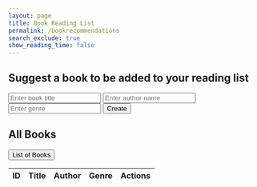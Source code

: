 ```yaml
---
layout: page 
title: Book Reading List
permalink: /bookrecommendations
search_exclude: true
show_reading_time: false
---
```


<link rel="stylesheet" href="/assets/css/styles.css">

<div class="section">
  <h2>Suggest a book to be added to your reading list</h2>
  <input type="text" id="book" placeholder="Enter book title" required>
  <input type="text" id="author" placeholder="Enter author name" required>
  <input type="text" id="genre" placeholder="Enter genre" required>
  <button id="createBookButton">Create</button>

  <h2>All Books</h2>
  <button id="getAllBooksButton">List of Books</button>

  <table>
    <thead>
      <tr>
        <th>ID</th>
        <th>Title</th>
        <th>Author</th>
        <th>Genre</th>
        <th>Actions</th>
      </tr>
    </thead>
    <tbody id="booksTableBody">
      <!-- Books will be loaded here -->
    </tbody>
  </table>

  <div id="resultContainer"></div>
</div>

<script type="module">
    import { pythonURI } from "./assets/js/api/config.js";

  document.addEventListener('DOMContentLoaded', () => {
    refreshBookList();
  });

  document.getElementById('getAllBooksButton').addEventListener('click', async () => {
        const tableBody = document.getElementById('booksTableBody');

        try {
            const response = await fetch(`${pythonURI}/api/book`);
            const data = await response.json();
            console.log(data); // Log the response data

            tableBody.innerHTML = ''; // Clear existing rows
            if (Array.isArray(data)) {
                data.forEach(book => {
                    const tr = document.createElement('tr');

                    const idCell = document.createElement('td');
                    const titleCell = document.createElement('td');
                    const authorCell = document.createElement('td');
                    const genreCell = document.createElement('td');
                    const actionCell = document.createElement('td');

                    idCell.innerText = book.id;
                    titleCell.innerText = book.title;
                    authorCell.innerText = book.author;
                    genreCell.innerText = book.genre;

                    // Create Update button
                    const updateBtn = document.createElement('button');
                    updateBtn.innerText = 'Update';
                    updateBtn.onclick = async () => {
                        await updateBook(book.id);
                        refreshBookList();
                    };

                    // Create Delete button
                    const deleteBtn = document.createElement('button');
                    deleteBtn.innerText = 'Delete';
                    deleteBtn.onclick = async () => {
                        await deleteBook(book.id);
                        refreshBookList();
                    };

                    actionCell.appendChild(updateBtn);
                    actionCell.appendChild(deleteBtn);
                    tr.appendChild(idCell);
                    tr.appendChild(titleCell);
                    tr.appendChild(authorCell);
                    tr.appendChild(genreCell);
                    tr.appendChild(actionCell);
                    tableBody.appendChild(tr);
                });
            } else {
                console.error('Unexpected response format:', data); // Log unexpected data
                tableBody.innerHTML = `<p>No books found or unexpected data format.</p>`;
            }
        } catch (error) {
            tableBody.innerHTML = `<p>Error fetching data: ${error.message}</p>`;
            console.error(error); // Log the error for further investigation
        }
    });


    document.getElementById('createBookButton').addEventListener('click', async () => {
        const title = document.getElementById('book').value;
        const author = document.getElementById('author').value;
        const genre = document.getElementById('genre').value;
        const resultContainer = document.getElementById('resultContainer');

        if (!title || !author || !genre) {
            resultContainer.innerHTML = `<p>Please enter all book details.</p>`;
            return;
        }

        try {
            const response = await fetch(`${pythonURI}/api/book`, {
                method: 'POST',
                headers: {
                    'Content-Type': 'application/json'
                },
                body: JSON.stringify({ title, author, genre })
            });

            const data = await response.json();
            if (response.ok) {
                resultContainer.innerHTML = `<p>Book created: ${data.title}</p>`;
                document.getElementById('getAllBooksButton').click(); // Refresh the book list
            } else {
                resultContainer.innerHTML = `<p>Error: ${data.error}</p>`;
            }
        } catch (error) {
            resultContainer.innerHTML = `<p>Error creating book: ${error.message}</p>`;
        }
    });

    function deleteBook(bookId) {
        const resultContainer = document.getElementById('resultContainer');

        fetch(`${pythonURI}/api/book/${bookId}`, {
            method: 'DELETE'
        })
        .then(response => {
            if (response.ok) {
                resultContainer.innerHTML = `<p>Book deleted successfully.</p>`;
                document.getElementById('getAllBooksButton').click(); // Refresh the book list
            } else {
                return response.json().then(data => {
                    throw new Error(data.error);
                });
            }
        })
        .catch(error => {
            resultContainer.innerHTML = `<p>Error deleting book: ${error.message}</p>`;
        });
    }

    function updateBook(bookId) {
        const newTitle = prompt("Enter new title for the book:");
        const newAuthor = prompt("Enter new author for the book:");
        const newGenre = prompt("Enter new genre for the book:");
        if (newTitle && newAuthor && newGenre) {
            fetch(`${pythonURI}/api/book/${bookId}`, {
                method: 'PUT',
                headers: {
                    'Content-Type': 'application/json'
                },
                body: JSON.stringify({ title: newTitle, author: newAuthor, genre: newGenre })
            })
            .then(response => response.json())
            .then(data => {
                const resultContainer = document.getElementById('resultContainer');
                if (data) {
                    resultContainer.innerHTML = `<p>Book updated successfully: ${data.title}</p>`;
                    document.getElementById('getAllBooksButton').click(); // Refresh the book list
                }
            })
            .catch(error => {
                const resultContainer = document.getElementById('resultContainer');
                resultContainer.innerHTML = `<p>Error updating book: ${error.message}</p>`;
            });
        }
    }

    // Function to refresh the book list
    async function refreshBookList() {
        // Clear the current book list
        const tableBody = document.getElementById('tableBody');
        tableBody.innerHTML = '';

        // Fetch the updated book list and render it
        const books = await fetchBooks();
        books.forEach(book => {
            // Render each book (similar to the existing code)
            const tr = document.createElement('tr');
            const idCell = document.createElement('td');
            const titleCell = document.createElement('td');
            const authorCell = document.createElement('td');
            const genreCell = document.createElement('td');
            const actionCell = document.createElement('td');

            idCell.innerText = book.id;
            titleCell.innerText = book.title;
            authorCell.innerText = book.author;
            genreCell.innerText = book.genre;

            // Create Update button
            const updateBtn = document.createElement('button');
            updateBtn.innerText = 'Update';
            updateBtn.onclick = async () => {
                await updateBook(book.id);
                refreshBookList();
            };

            // Create Delete button
            const deleteBtn = document.createElement('button');
            deleteBtn.innerText = 'Delete';
            deleteBtn.onclick = async () => {
                await deleteBook(book.id);
                refreshBookList();
            };

            actionCell.appendChild(updateBtn);
            actionCell.appendChild(deleteBtn);
            tr.appendChild(idCell);
            tr.appendChild(titleCell);
            tr.appendChild(authorCell);
            tr.appendChild(genreCell);
            tr.appendChild(actionCell);
            tableBody.appendChild(tr);
        });
    }

    // Function to create a new book
    async function createBook(book) {
        await addBook(book);
        refreshBookList();
    }
</script>
